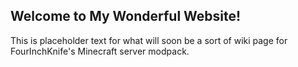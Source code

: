 ## Welcome to My Wonderful Website!

This is placeholder text for what will soon be a sort of wiki page for FourInchKnife's Minecraft server modpack.
